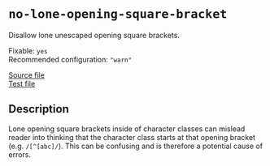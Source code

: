 # `no-lone-opening-square-bracket`

Disallow lone unescaped opening square brackets.

Fixable: `yes` <br> Recommended configuration: `"warn"`

[Source file](https://github.com/RunDevelopment/eslint-plugin-clean-regex/blob/master/lib/rules/no-lone-opening-square-bracket.js) <br> [Test file](https://github.com/RunDevelopment/eslint-plugin-clean-regex/blob/master/tests/lib/rules/no-lone-opening-square-bracket.js)


## Description

Lone opening square brackets inside of character classes can mislead reader into thinking that the character class starts at that opening bracket (e.g. `/[^[abc]/`).
This can be confusing and is therefore a potential cause of errors.
